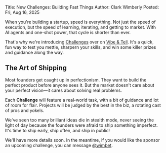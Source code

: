Title: New Challenges: Building Fast Things
Author: Clark Wimberly
Posted: Fri, Aug 16, 2025

When you're building a startup, speed is everything. Not just the speed of execution, but the speed of learning, iterating, and getting to market. With AI agents and one-shot power, that cycle is shorter than ever.

That's why we're introducing [Challenges](#) over on [Vibe & Tell](https://vibeandtell.com). It's a quick, fun way to test you mettle, sharpern your skills, and win some killer prizes and guidance along the way.

## The Art of Shipping

Most founders get caught up in perfectionism. They want to build the perfect product before anyone sees it. But the market doesn't care about your perfect vision—it cares about solving real problems. 

Each **Challenge** will feature a real-world task, with a bit of guidance and lot of room for flair. Projects will be judged by the best in the biz, a rotating cast of pros and yokels.

We've seen too many brilliant ideas die in stealth mode, never seeing the light of day because the founders were afraid to ship something imperfect. It's time to ship early, ship often, and ship in public!

We'll have more details soon. In the meantime, if you would like the sponsor an upcoming challenge, you can message [@wimbet](https://x.com/wimbet).
